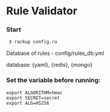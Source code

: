 # Rule Validator <br/>

### Start<br/>
```sh
 $ rackup config.ru
 ```

 Database of rules - config/rules_db.yml

 database: {yaml}, {redis}, {mongo}

### Set the variable before running:
```
export ALGORITHM=hmac
export SECRET=secret
export ALG=HS256
```
